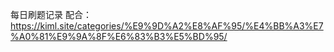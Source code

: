 每日刷题记录
配合：https://kiml.site/categories/%E9%9D%A2%E8%AF%95/%E4%BB%A3%E7%A0%81%E9%9A%8F%E6%83%B3%E5%BD%95/
